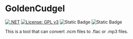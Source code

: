# GoldenCudgel
[![.NET](https://github.com/billtsui/SunWukong/actions/workflows/dotnet.yml/badge.svg)](https://github.com/billtsui/SunWukong/actions/workflows/dotnet.yml)  [![License: GPL v3](https://img.shields.io/badge/License-GPLv3-%2354C64F.svg)](https://www.gnu.org/licenses/gpl-3.0) ![Static Badge](https://img.shields.io/badge/version-Net%208.0%2CNet%209.0-%2354C64F) ![Static Badge](https://img.shields.io/badge/Platform-MacOS%2CWindows%2011-%2354C64F)



This is a tool that can convert .ncm files to .flac or .mp3 files.
